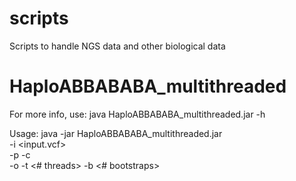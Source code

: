 # scripts
Scripts to handle NGS data and other biological data

# HaploABBABABA_multithreaded
For more info, use: java HaploABBABABA_multithreaded.jar -h

Usage: java -jar HaploABBABABA_multithreaded.jar \
         -i <input.vcf> \
         -p <populations file> -c <file with combinations to test> \
         -o <output name> -t <# threads> -b <# bootstraps>

